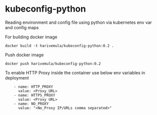 # kubeconfig-python
Reading environment and config file using python via kubernetes env var and config maps

For building docker image
```
docker build -t harivemula/kubeconfig-python:0.2 .
```
Push docker image
```
docker push harivemula/kubeconfig-python:0.2
```
To enable HTTP Proxy inside the container use below env variables in deployment

        - name: HTTP_PROXY
          value: <Proxy_URL>
        - name: HTTPS_PROXY
          value: <Proxy URL>
        - name: NO_PROXY
          value: "<No_Proxy IP/URLs comma separated>"
